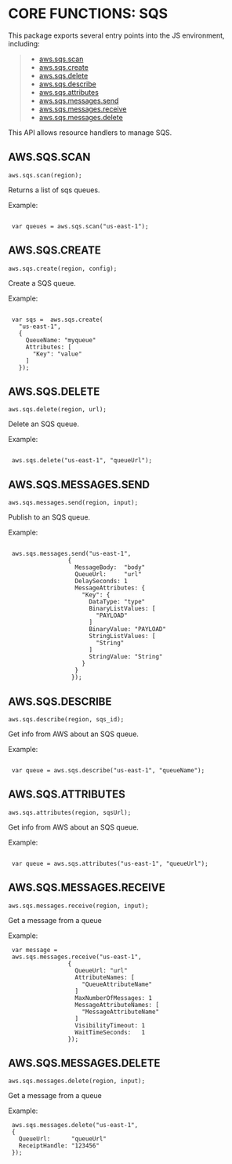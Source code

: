  


 # CORE FUNCTIONS: SQS


 

 This package exports several entry points into the JS environment,
 including:

 > * [aws.sqs.scan](#scan)
 > * [aws.sqs.create](#create)
 > * [aws.sqs.delete](#delete)
 > * [aws.sqs.describe](#describe)
 > * [aws.sqs.attributes](#attributes)
 > * [aws.sqs.messages.send](#msend)
 > * [aws.sqs.messages.receive](#mreceive)
 > * [aws.sqs.messages.delete](#mdelete)

 This API allows resource handlers to manage SQS.

 ## AWS.SQS.SCAN
 <a name="scan"></a>
 `aws.sqs.scan(region);`

 Returns a list of sqs queues.

 Example:

 ```

  var queues = aws.sqs.scan("us-east-1");

 ```

 ## AWS.SQS.CREATE
 <a name="create"></a>
 `aws.sqs.create(region, config);`

 Create a SQS queue.

 Example:

 ```

  var sqs =  aws.sqs.create(
    "us-east-1",
    {
      QueueName: "myqueue"
      Attributes: [
        "Key": "value"
      ]
    });

 ```

 ## AWS.SQS.DELETE
 <a name="delete"></a>
 `aws.sqs.delete(region, url);`

 Delete an SQS queue.

 Example:

 ```

  aws.sqs.delete("us-east-1", "queueUrl");

 ```

 ## AWS.SQS.MESSAGES.SEND
 <a name="msend"></a>
 `aws.sqs.messages.send(region, input);`

 Publish to an SQS queue.

 Example:

 ```

  aws.sqs.messages.send("us-east-1",
                  {
                    MessageBody:  "body"
                    QueueUrl:     "url"
                    DelaySeconds: 1
                    MessageAttributes: {
                      "Key": {
                        DataType: "type"
                        BinaryListValues: [
                          "PAYLOAD"
                        ]
                        BinaryValue: "PAYLOAD"
                        StringListValues: [
                          "String"
                        ]
                        StringValue: "String"
                      }
                    }
                   });

 ```

 ## AWS.SQS.DESCRIBE
 <a name="describe"></a>
 `aws.sqs.describe(region, sqs_id);`

 Get info from AWS about an SQS queue.

 Example:

 ```

  var queue = aws.sqs.describe("us-east-1", "queueName");

 ```

 ## AWS.SQS.ATTRIBUTES
 <a name="attributes"></a>
 `aws.sqs.attributes(region, sqsUrl);`

 Get info from AWS about an SQS queue.

 Example:

 ```

  var queue = aws.sqs.attributes("us-east-1", "queueUrl");

 ```

 ## AWS.SQS.MESSAGES.RECEIVE
 <a name="mreceive"></a>
 `aws.sqs.messages.receive(region, input);`

 Get a message from a queue

 Example:

 ```
  var message =
  aws.sqs.messages.receive("us-east-1",
                  {
                    QueueUrl: "url"
                    AttributeNames: [
                      "QueueAttributeName"
                    ]
                    MaxNumberOfMessages: 1
                    MessageAttributeNames: [
                      "MessageAttributeName"
                    ]
                    VisibilityTimeout: 1
                    WaitTimeSeconds:   1
                  });

 ```

 ## AWS.SQS.MESSAGES.DELETE
 <a name="mdelete"></a>
 `aws.sqs.messages.delete(region, input);`

 Get a message from a queue

 Example:

 ```
  aws.sqs.messages.delete("us-east-1",
  {
    QueueUrl:      "queueUrl"
    ReceiptHandle: "123456"
  });

 ```


